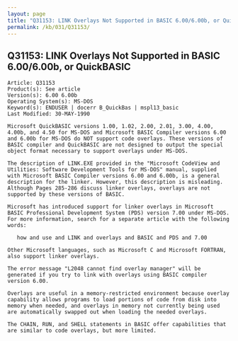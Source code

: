 ```yaml
---
layout: page
title: "Q31153: LINK Overlays Not Supported in BASIC 6.00/6.00b, or QuickBASIC"
permalink: /kb/031/Q31153/
---
```


## Q31153: LINK Overlays Not Supported in BASIC 6.00/6.00b, or QuickBASIC

	Article: Q31153
	Product(s): See article
	Version(s): 6.00 6.00b
	Operating System(s): MS-DOS
	Keyword(s): ENDUSER | docerr B_QuickBas | mspl13_basic
	Last Modified: 30-MAY-1990
	
	Microsoft QuickBASIC versions 1.00, 1.02, 2.00, 2.01, 3.00, 4.00,
	4.00b, and 4.50 for MS-DOS and Microsoft BASIC Compiler versions 6.00
	and 6.00b for MS-DOS do NOT support code overlays. These versions of
	BASIC compiler and QuickBASIC are not designed to output the special
	object format necessary to support overlays under MS-DOS.
	
	The description of LINK.EXE provided in the "Microsoft CodeView and
	Utilities: Software Development Tools for MS-DOS" manual, supplied
	with Microsoft BASIC Compiler versions 6.00 and 6.00b, is a general
	description for the linker. However, this description is misleading.
	Although Pages 285-286 discuss linker overlays, overlays are not
	supported by these versions of BASIC.
	
	Microsoft has introduced support for linker overlays in Microsoft
	BASIC Professional Development System (PDS) version 7.00 under MS-DOS.
	For more information, search for a separate article with the following
	words:
	
	   how and use and LINK and overlays and BASIC and PDS and 7.00
	
	Other Microsoft languages, such as Microsoft C and Microsoft FORTRAN,
	also support linker overlays.
	
	The error message "L2048 cannot find overlay manager" will be
	generated if you try to link with overlays using BASIC compiler
	version 6.00.
	
	Overlays are useful in a memory-restricted environment because overlay
	capability allows programs to load portions of code from disk into
	memory when needed, and overlays in memory not currently being used
	are automatically swapped out when loading the needed overlays.
	
	The CHAIN, RUN, and SHELL statements in BASIC offer capabilities that
	are similar to code overlays, but more limited.
